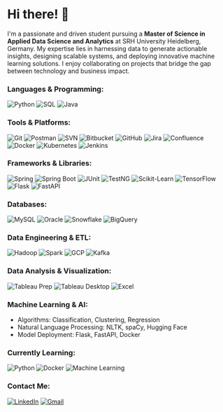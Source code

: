 <!--
**arundahiya94/arundahiya94** is a ✨ _special_ ✨ repository because its `README.md` (this file) appears on your GitHub profile.

Here are some ideas to get you started:

- 🔭 I’m currently working on ...
- 🌱 I’m currently learning ...
- 👯 I’m looking to collaborate on ...
- 🤔 I’m looking for help with ...
- 💬 Ask me about ...
- 📫 How to reach me: ...
- 😄 Pronouns: ...
- ⚡ Fun fact: ...
-->

# Hi there! 👋

I'm a passionate and driven student pursuing a **Master of Science in Applied Data Science and Analytics** at SRH University Heidelberg, Germany. My expertise lies in harnessing data to generate actionable insights, designing scalable systems, and deploying innovative machine learning solutions. I enjoy collaborating on projects that bridge the gap between technology and business impact.

### Languages & Programming:

![Python](https://img.shields.io/badge/-Python-3776AB?logo=python&logoColor=white)
![SQL](https://img.shields.io/badge/-SQL-4479A1?logo=mysql&logoColor=white)
![Java](https://img.shields.io/badge/-Java-007396?logo=java&logoColor=white)

### Tools & Platforms:

![Git](https://img.shields.io/badge/-Git-F05032?logo=git&logoColor=white)
![Postman](https://img.shields.io/badge/-Postman-FF6C37?logo=postman&logoColor=white)
![SVN](https://img.shields.io/badge/-SVN-809CC9?logo=subversion&logoColor=white)
![Bitbucket](https://img.shields.io/badge/-Bitbucket-0052CC?logo=bitbucket&logoColor=white)
![GitHub](https://img.shields.io/badge/-GitHub-181717?logo=github&logoColor=white)
![Jira](https://img.shields.io/badge/-Jira-0052CC?logo=jira&logoColor=white)
![Confluence](https://img.shields.io/badge/-Confluence-172B4D?logo=confluence&logoColor=white)
![Docker](https://img.shields.io/badge/-Docker-2496ED?logo=docker&logoColor=white)
![Kubernetes](https://img.shields.io/badge/-Kubernetes-326CE5?logo=kubernetes&logoColor=white)
![Jenkins](https://img.shields.io/badge/-Jenkins-D24939?logo=jenkins&logoColor=white)

### Frameworks & Libraries:

![Spring](https://img.shields.io/badge/-Spring-6DB33F?logo=spring&logoColor=white)
![Spring Boot](https://img.shields.io/badge/-Spring%20Boot-6DB33F?logo=springboot&logoColor=white)
![JUnit](https://img.shields.io/badge/-JUnit-25A162?logo=junit5&logoColor=white)
![TestNG](https://img.shields.io/badge/-TestNG-FF6C37?logo=testng&logoColor=white)
![Scikit-Learn](https://img.shields.io/badge/-Scikit--Learn-F7931E?logo=scikit-learn&logoColor=white)
![TensorFlow](https://img.shields.io/badge/-TensorFlow-FF6F00?logo=tensorflow&logoColor=white)
![Flask](https://img.shields.io/badge/-Flask-000000?logo=flask&logoColor=white)
![FastAPI](https://img.shields.io/badge/-FastAPI-009688?logo=fastapi&logoColor=white)

### Databases:

![MySQL](https://img.shields.io/badge/-MySQL-4479A1?logo=mysql&logoColor=white)
![Oracle](https://img.shields.io/badge/-Oracle-F80000?logo=oracle&logoColor=white)
![Snowflake](https://img.shields.io/badge/-Snowflake-29B5E8?logo=snowflake&logoColor=white)
![BigQuery](https://img.shields.io/badge/-BigQuery-4285F4?logo=googlecloud&logoColor=white)

### Data Engineering & ETL:

![Hadoop](https://img.shields.io/badge/-Hadoop-66CCFF?logo=apachehadoop&logoColor=white)
![Spark](https://img.shields.io/badge/-Spark-E25A1C?logo=apachespark&logoColor=white)
![GCP](https://img.shields.io/badge/-GCP-4285F4?logo=googlecloud&logoColor=white)
![Kafka](https://img.shields.io/badge/-Kafka-231F20?logo=apachekafka&logoColor=white)

### Data Analysis & Visualization:

![Tableau Prep](https://img.shields.io/badge/-Tableau%20Prep-E97627?logo=tableau&logoColor=white)
![Tableau Desktop](https://img.shields.io/badge/-Tableau%20Desktop-E97627?logo=tableau&logoColor=white)
![Excel](https://img.shields.io/badge/-Excel-217346?logo=microsoftexcel&logoColor=white)

### Machine Learning & AI:

- Algorithms: Classification, Clustering, Regression
- Natural Language Processing: NLTK, spaCy, Hugging Face
- Model Deployment: Flask, FastAPI, Docker

### Currently Learning:

![Python](https://img.shields.io/badge/-Python-3776AB?logo=python&logoColor=white)
![Docker](https://img.shields.io/badge/-Docker-2496ED?logo=docker&logoColor=white)
![Machine Learning](https://img.shields.io/badge/-Machine%20Learning-FF6C37?logo=machinelearning&logoColor=white)

### Contact Me:

[![LinkedIn](https://img.shields.io/badge/-LinkedIn-blue?logo=linkedin)](https://www.linkedin.com/in/arun-kumar-94in)
[![Gmail](https://img.shields.io/badge/-Gmail-red?logo=gmail)](mailto:dahiya.akd94@gmail.com)



